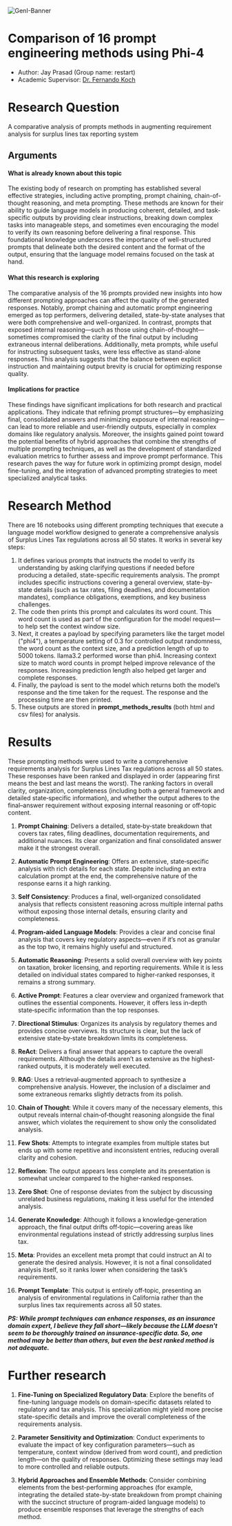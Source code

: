 ![GenI-Banner](https://github.com/genilab-fau/genial-fau.github.io/blob/8f1a2d3523f879e1082918c7bba19553cb6e7212/images/geni-lab-banner.png?raw=true)

# Comparison of 16 prompt engineering methods using Phi-4

* Author: Jay Prasad (Group name: restart)
* Academic Supervisor: [Dr. Fernando Koch](http://www.fernandokoch.me)

  
# Research Question 

A comparative analysis of prompts methods in augmenting requirement analysis for surplus lines tax reporting system


## Arguments

#### What is already known about this topic

The existing body of research on prompting has established several effective strategies, including active prompting, prompt chaining, chain-of-thought reasoning, and meta prompting. These methods are known for their ability to guide language models in producing coherent, detailed, and task-specific outputs by providing clear instructions, breaking down complex tasks into manageable steps, and sometimes even encouraging the model to verify its own reasoning before delivering a final response. This foundational knowledge underscores the importance of well-structured prompts that delineate both the desired content and the format of the output, ensuring that the language model remains focused on the task at hand.

#### What this research is exploring

The comparative analysis of the 16 prompts provided new insights into how different prompting approaches can affect the quality of the generated responses. Notably, prompt chaining and automatic prompt engineering emerged as top performers, delivering detailed, state-by-state analyses that were both comprehensive and well-organized. In contrast, prompts that exposed internal reasoning—such as those using chain-of-thought—sometimes compromised the clarity of the final output by including extraneous internal deliberations. Additionally, meta prompts, while useful for instructing subsequent tasks, were less effective as stand-alone responses. This analysis suggests that the balance between explicit instruction and maintaining output brevity is crucial for optimizing response quality.

#### Implications for practice

These findings have significant implications for both research and practical applications. They indicate that refining prompt structures—by emphasizing final, consolidated answers and minimizing exposure of internal reasoning—can lead to more reliable and user-friendly outputs, especially in complex domains like regulatory analysis. Moreover, the insights gained point toward the potential benefits of hybrid approaches that combine the strengths of multiple prompting techniques, as well as the development of standardized evaluation metrics to further assess and improve prompt performance. This research paves the way for future work in optimizing prompt design, model fine-tuning, and the integration of advanced prompting strategies to meet specialized analytical tasks.

# Research Method

There are 16 notebooks using different prompting techniques that execute a language model workflow designed to generate a comprehensive analysis of Surplus Lines Tax regulations across all 50 states. It works in several key steps:
1.	It defines various prompts that instructs the model to verify its understanding by asking clarifying questions if needed before producing a detailed, state-specific requirements analysis. The prompt includes specific instructions covering a general overview, state-by-state details (such as tax rates, filing deadlines, and documentation mandates), compliance obligations, exemptions, and key business challenges.
2.	The code then prints this prompt and calculates its word count. This word count is used as part of the configuration for the model request— to help set the context window size.
3.	Next, it creates a payload by specifying parameters like the target model ("phi4"), a temperature setting of 0.3 for controlled output randomness, the word count as the context size, and a prediction length of up to 5000 tokens. llama3.2 performed worse than phi4. Increasing context size to match word counts in prompt helped improve relevance of the responses. Increasing prediction length also helped get larger and complete responses.
4.	Finally, the payload is sent to the model which returns both the model’s response and the time taken for the request. The response and the processing time are then printed.
5.	These outputs are stored in **prompt_methods_results** (both html and csv files) for analysis.


# Results

These prompting methods were used to write a comprehensive requirements analysis for Surplus Lines Tax regulations across all 50 states. These responses have been ranked and displayed in order (appearing first means the best and last means the worst). The ranking factors in overall clarity, organization, completeness (including both a general framework and detailed state‐specific information), and whether the output adheres to the final–answer requirement without exposing internal reasoning or off‐topic content. 

1. **Prompt Chaining**: Delivers a detailed, state‑by‑state breakdown that covers tax rates, filing deadlines, documentation requirements, and additional nuances. Its clear organization and final consolidated answer make it the strongest overall.

2. **Automatic Prompt Engineering**: Offers an extensive, state‑specific analysis with rich details for each state. Despite including an extra calculation prompt at the end, the comprehensive nature of the response earns it a high ranking.

3. **Self Consistency**: Produces a final, well‐organized consolidated analysis that reflects consistent reasoning across multiple internal paths without exposing those internal details, ensuring clarity and completeness.

4. **Program‑aided Language Models**: Provides a clear and concise final analysis that covers key regulatory aspects—even if it’s not as granular as the top two, it remains highly useful and structured.

5. **Automatic Reasoning**: Presents a solid overall overview with key points on taxation, broker licensing, and reporting requirements. While it is less detailed on individual states compared to higher‐ranked responses, it remains a strong summary.

6. **Active Prompt**: Features a clear overview and organized framework that outlines the essential components. However, it offers less in‑depth state‑specific information than the top responses.

7. **Directional Stimulus**: Organizes its analysis by regulatory themes and provides concise overviews. Its structure is clear, but the lack of extensive state‑by‑state breakdown limits its completeness.

8. **ReAct**: Delivers a final answer that appears to capture the overall requirements. Although the details aren’t as extensive as the highest‐ranked outputs, it is moderately well executed.

9. **RAG**: Uses a retrieval‑augmented approach to synthesize a comprehensive analysis. However, the inclusion of a disclaimer and some extraneous remarks slightly detracts from its polish.

10. **Chain of Thought**: While it covers many of the necessary elements, this output reveals internal chain‑of‑thought reasoning alongside the final answer, which violates the requirement to show only the consolidated analysis.

11. **Few Shots**: Attempts to integrate examples from multiple states but ends up with some repetitive and inconsistent entries, reducing overall clarity and cohesion.

12. **Reflexion**: The output appears less complete and its presentation is somewhat unclear compared to the higher‑ranked responses.

13. **Zero Shot**: One of response deviates from the subject by discussing unrelated business regulations, making it less useful for the intended analysis.

14. **Generate Knowledge**: Although it follows a knowledge‐generation approach, the final output drifts off‑topic—covering areas like environmental regulations instead of strictly addressing surplus lines tax.

15. **Meta**: Provides an excellent meta prompt that could instruct an AI to generate the desired analysis. However, it is not a final consolidated analysis itself, so it ranks lower when considering the task’s requirements.

16. **Prompt Template**: This output is entirely off‑topic, presenting an analysis of environmental regulations in California rather than the surplus lines tax requirements across all 50 states.

**_**PS**: While prompt techniques can enhance responses, as an insurance domain expert, I believe they fall short—likely because the LLM doesn't seem to be thoroughly trained on insurance-specific data. So, one method may be better than others, but even the best ranked method is not adequate._**

# Further research

1.	**Fine-Tuning on Specialized Regulatory Data**: Explore the benefits of fine-tuning language models on domain-specific datasets related to regulatory and tax analysis. This specialization might yield more precise state-specific details and improve the overall completeness of the requirements analysis.

2.	**Parameter Sensitivity and Optimization**: Conduct experiments to evaluate the impact of key configuration parameters—such as temperature, context window (derived from word count), and prediction length—on the quality of responses. Optimizing these settings may lead to more controlled and reliable outputs.

3.	**Hybrid Approaches and Ensemble Methods**: Consider combining elements from the best-performing approaches (for example, integrating the detailed state-by-state breakdown from prompt chaining with the succinct structure of program-aided language models) to produce ensemble responses that leverage the strengths of each method.
